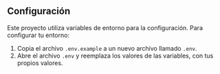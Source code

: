 ## Configuración

Este proyecto utiliza variables de entorno para la configuración. Para configurar tu entorno:

1. Copia el archivo `.env.example` a un nuevo archivo llamado `.env`.
2. Abre el archivo `.env` y reemplaza los valores de las variables, con tus propios valores.
